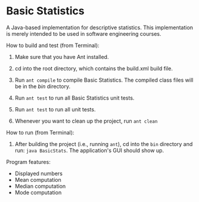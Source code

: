 # Basic Statistics

A Java-based implementation for descriptive statistics. This
implementation is merely intended to be used in software engineering courses.

How to build and test (from Terminal):

1. Make sure that you have Ant installed.

2. cd into the root directory, which contains the build.xml build file.

2. Run `ant compile` to compile Basic Statistics. The compiled class files will be in the *bin* directory.

4. Run `ant test` to run all Basic Statistics unit tests.

5. Run `ant test` to run all unit tests.

6. Whenever you want to clean up the project, run `ant clean`

How to run (from Terminal):

1. After building the project (i.e., running `ant`), cd into the `bin`
   directory and run: `java BasicStats`. The application's GUI should show up.

Program features:
* Displayed numbers
* Mean computation
* Median computation
* Mode computation
